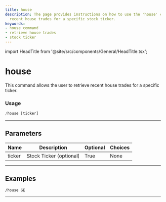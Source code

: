 ```yaml
---
title: house
description: The page provides instructions on how to use the 'house' command to retrieve
  recent house trades for a specific stock ticker.
keywords:
- house command
- retrieve house trades
- stock ticker
---
```


import HeadTitle from '@site/src/components/General/HeadTitle.tsx';

<HeadTitle title="house - Government - Telegram - Reference | OpenBB Bot Docs" />

# house

This command allows the user to retrieve recent house trades for a specific ticker.

### Usage

```python wordwrap
/house [ticker]
```

---

## Parameters

| Name | Description | Optional | Choices |
| ---- | ----------- | -------- | ------- |
| ticker | Stock Ticker (optional) | True | None |


---

## Examples

```
/house GE
```
---
